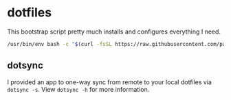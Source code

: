 # dotfiles

This bootstrap script pretty much installs and configures everything I need.

```bash
/usr/bin/env bash -c "$(curl -fsSL https://raw.githubusercontent.com/paulllee/dotfiles/main/bootstrap.sh)"
```

## dotsync

I provided an app to one-way sync from remote to your local dotfiles via `dotsync -s`. 
View `dotsync -h` for more information.
